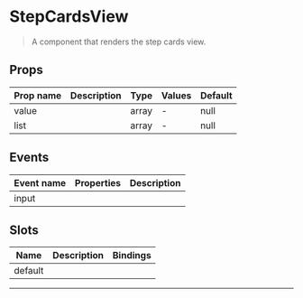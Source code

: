 # StepCardsView

> A component that renders the step cards view.

## Props

| Prop name | Description | Type  | Values | Default |
| --------- | ----------- | ----- | ------ | ------- |
| value     |             | array | -      | null    |
| list      |             | array | -      | null    |

## Events

| Event name | Properties | Description |
| ---------- | ---------- | ----------- |
| input      |            |

## Slots

| Name    | Description | Bindings |
| ------- | ----------- | -------- |
| default |             |          |

---
